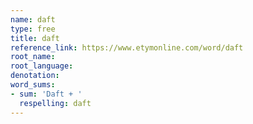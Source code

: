 ```yaml
---
name: daft
type: free
title: daft
reference_link: https://www.etymonline.com/word/daft
root_name: 
root_language: 
denotation: 
word_sums:
- sum: 'Daft + '
  respelling: daft
---
```

